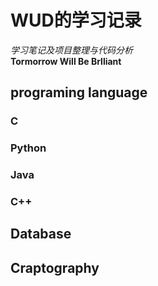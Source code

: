WUD的学习记录
====================


*学习笔记及项目整理与代码分析*    
**Tormorrow Will Be Brlliant**


## programing language

### C


### Python

### Java

### C++

## Database

## Craptography


